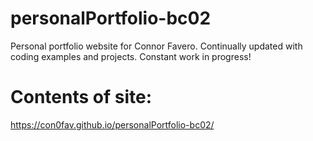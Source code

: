 # personalPortfolio-bc02
Personal portfolio website for Connor Favero. Continually updated with coding examples and projects. Constant work in progress!

# Contents of site:
https://con0fav.github.io/personalPortfolio-bc02/
